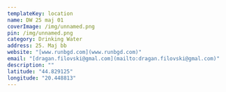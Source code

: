 ```yaml
---
templateKey: location
name: DW 25 maj 01
coverImage: /img/unnamed.png
pin: /img/unnamed.png
category: Drinking Water
address: 25. Maj bb
website: "[www.runbgd.com](www.runbgd.com)"
email: "[dragan.filovski@gmal.com](mailto:dragan.filovski@gmal.com)"
description: ""
latitude: "44.829125"
longitude: "20.448813"
---
```

